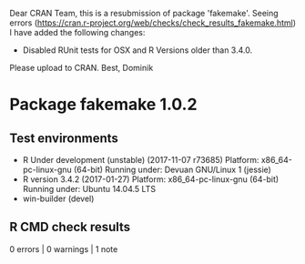 Dear CRAN Team,
this is a resubmission of package 'fakemake'. 
Seeing errors (https://cran.r-project.org/web/checks/check_results_fakemake.html)
I have added the following changes:

* Disabled RUnit tests for OSX and R Versions older than 3.4.0.

Please upload to CRAN.
Best, Dominik

# Package fakemake 1.0.2
## Test  environments 
- R Under development (unstable) (2017-11-07 r73685)
  Platform: x86_64-pc-linux-gnu (64-bit)
  Running under: Devuan GNU/Linux 1 (jessie)
- R version 3.4.2 (2017-01-27)
  Platform: x86_64-pc-linux-gnu (64-bit)
  Running under: Ubuntu 14.04.5 LTS
- win-builder (devel)

## R CMD check results
0 errors | 0 warnings | 1 note 
